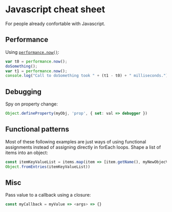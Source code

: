 # Javascript cheat sheet

For people already confortable with Javascript.

## Performance

Using [`performance.now()`](https://developer.mozilla.org/en-US/docs/Web/API/Performance/now):
```js
var t0 = performance.now();
doSomething();
var t1 = performance.now();
console.log("Call to doSomething took " + (t1 - t0) + " milliseconds.");
```

## Debugging

Spy on property change:
```js
Object.defineProperty(myObj, 'prop', { set: val => debugger })
```

## Functional patterns

Most of these following examples are just ways of using functional assignments instead of assigning directly in forEach loops.
Shape a list of items into an object:
```js
const itemKeyValueList = items.map(item => [item.getName(), myNewObjecValue])
Object.fromEntries(itemKeyValueList))
```

## Misc

Pass value to a callback using a closure:
```js
const myCallback = myValue => <args> => {}
```
